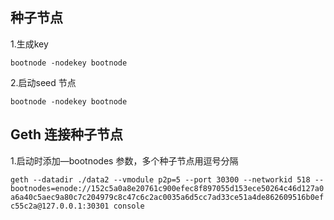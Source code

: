 ## 种子节点

1.生成key

`bootnode -nodekey bootnode`



2.启动seed 节点

`bootnode -nodekey bootnode`









## Geth 连接种子节点

1.启动时添加—bootnodes 参数，多个种子节点用逗号分隔

`geth --datadir ./data2 --vmodule p2p=5 --port 30300 --networkid 518 --bootnodes=enode://152c5a0a8e20761c900efec8f897055d153ece50264c46d127a0a6a40c5aec9a80c7c204979c8c47c6c2ac0035a6d5cc7ad33ce51a4de862609516b0efc55c2a@127.0.0.1:30301 console`




